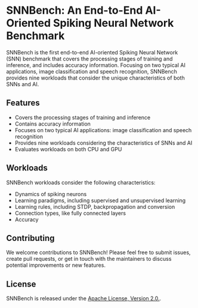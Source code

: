 # SNNBench: An End-to-End AI-Oriented Spiking Neural Network Benchmark

SNNBench is the first end-to-end AI-oriented Spiking Neural Network (SNN) benchmark that covers the processing stages of training and inference, and includes accuracy information. Focusing on two typical AI applications, image classification and speech recognition, SNNBench provides nine workloads that consider the unique characteristics of both SNNs and AI.

## Features

- Covers the processing stages of training and inference
- Contains accuracy information
- Focuses on two typical AI applications: image classification and speech recognition
- Provides nine workloads considering the characteristics of SNNs and AI
- Evaluates workloads on both CPU and GPU

## Workloads

SNNBench workloads consider the following characteristics:

- Dynamics of spiking neurons
- Learning paradigms, including supervised and unsupervised learning
- Learning rules, including STDP, backpropagation and conversion
- Connection types, like fully connected layers
- Accuracy

## Contributing

We welcome contributions to SNNBench! Please feel free to submit issues, create pull requests, or get in touch with the maintainers to discuss potential improvements or new features.

## License

SNNBench is released under the [Apache License, Version 2.0.](https://www.apache.org/licenses/LICENSE-2.0).